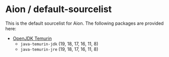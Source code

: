 # Aion / default-sourcelist

This is the default sourcelist for Aion. The following packages are provided here:

- [OpenJDK Temurin](https://adoptium.net)
  - `java-temurin-jdk` (19, 18, 17, 16, 11, 8)
  - `java-temurin-jre` (19, 18, 17, 16, 11, 8)
